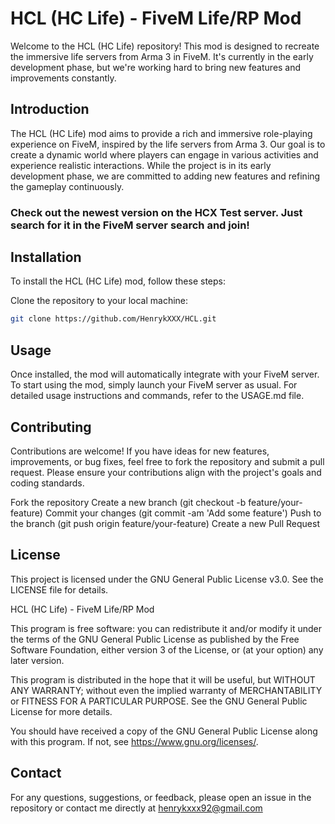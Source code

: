 # HCL (HC Life) - FiveM Life/RP Mod

Welcome to the HCL (HC Life) repository! This mod is designed to recreate the immersive life servers from Arma 3 in FiveM. It's currently in the early development phase, but we're working hard to bring new features and improvements constantly.

## Introduction

The HCL (HC Life) mod aims to provide a rich and immersive role-playing experience on FiveM, inspired by the life servers from Arma 3. Our goal is to create a dynamic world where players can engage in various activities and experience realistic interactions. While the project is in its early development phase, we are committed to adding new features and refining the gameplay continuously.

### Check out the newest version on the HCX Test server. Just search for it in the FiveM server search and join!

## Installation

To install the HCL (HC Life) mod, follow these steps:

Clone the repository to your local machine:

```bash
git clone https://github.com/HenrykXXX/HCL.git
```

## Usage

Once installed, the mod will automatically integrate with your FiveM server. To start using the mod, simply launch your FiveM server as usual. For detailed usage instructions and commands, refer to the USAGE.md file.

## Contributing

Contributions are welcome! If you have ideas for new features, improvements, or bug fixes, feel free to fork the repository and submit a pull request. Please ensure your contributions align with the project's goals and coding standards.

Fork the repository
Create a new branch (git checkout -b feature/your-feature)
Commit your changes (git commit -am 'Add some feature')
Push to the branch (git push origin feature/your-feature)
Create a new Pull Request

## License

This project is licensed under the GNU General Public License v3.0. See the LICENSE file for details.

HCL (HC Life) - FiveM Life/RP Mod

This program is free software: you can redistribute it and/or modify
it under the terms of the GNU General Public License as published by
the Free Software Foundation, either version 3 of the License, or
(at your option) any later version.

This program is distributed in the hope that it will be useful,
but WITHOUT ANY WARRANTY; without even the implied warranty of
MERCHANTABILITY or FITNESS FOR A PARTICULAR PURPOSE. See the
GNU General Public License for more details.

You should have received a copy of the GNU General Public License
along with this program. If not, see <https://www.gnu.org/licenses/>.

## Contact

For any questions, suggestions, or feedback, please open an issue in the repository or contact me directly at henrykxxx92@gmail.com